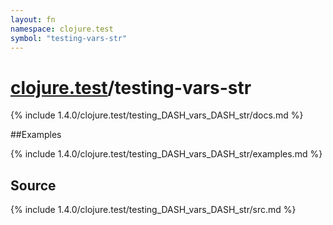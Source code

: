 ```yaml
---
layout: fn
namespace: clojure.test
symbol: "testing-vars-str"
---
```


# [clojure.test](../)/testing-vars-str

{% include 1.4.0/clojure.test/testing_DASH_vars_DASH_str/docs.md %}

##Examples

{% include 1.4.0/clojure.test/testing_DASH_vars_DASH_str/examples.md %}
## Source
{% include 1.4.0/clojure.test/testing_DASH_vars_DASH_str/src.md %}

